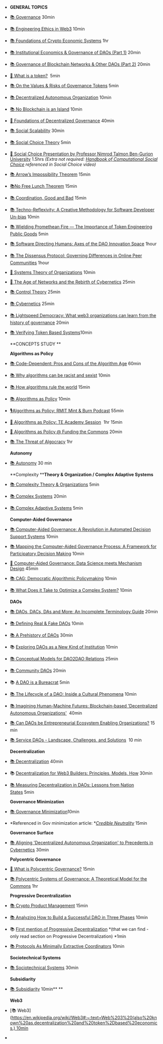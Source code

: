 - **GENERAL TOPICS**
- [📚 Governance](https://en.wikipedia.org/wiki/Governance) 30min
- [📚 Engineering Ethics in Web3](https://medium.com/token-engineering-commons/engineering-ethics-in-web3-18d981278018) 10min
- [📚 Foundations of Crypto Economic Systems](https://econpapers.repec.org/paper/wiwwus051/7782.htm#:~:text=Abstract%3A%20Blockchain%20networks%20and%20similar,%E2%80%9Cpurpose%2Ddriven%E2%80%9D%20tokens) 1hr
- [📚 Institutional Economics & Governance of DAOs (Part 1)](https://medium.com/token-kitchen/institutional-economics-of-daos-5b72f7152ae5) 20min
- [📚 Governance of Blockchain Networks & Other DAOs (Part 2)](https://medium.com/token-kitchen/institutional-economics-governance-of-daos-part-2-24e05e3a5e2c) 20min
- [](https://youtu.be/QXFV-d24KcA)[🎥 What is a token?](https://youtu.be/QXFV-d24KcA)  5min
- [📚 On the Values & Risks of Governance Tokens](https://www.coinbase.com/learn/market-updates/around-the-block-issue-13) 5min
- [📚 Decentralized Autonomous Organization](https://policyreview.info/glossary/DAO) 10min
- [📚 No Blockchain is an Island](https://www.coindesk.com/markets/2018/02/28/no-blockchain-is-an-island/) 10min[](https://www.youtube.com/watch?v=ZIWskNogafg)
- [🎥 Foundations of Decentralized Governance](https://www.youtube.com/watch?v=o8xrLw5uKyI) 40min
- [](http://unenumerated.blogspot.com/2017/02/money-blockchains-and-social-scalability.html)[📚 Social Scalability](http://unenumerated.blogspot.com/2017/02/money-blockchains-and-social-scalability.html) 30min
- [](https://www.investopedia.com/terms/s/social-choice-theory.asp)[](http://unenumerated.blogspot.com/2017/02/money-blockchains-and-social-scalability.html)[📚 Social Choice Theory](https://www.investopedia.com/terms/s/social-choice-theory.asp) 5min
- [](https://drive.google.com/drive/folders/1vJbFJqTATejrJqpeIPC3nng1Y5h1h2n9)[🎥 Social Choice Presentation by Professor Nimrod Talmon Ben-Gurion University](https://drive.google.com/drive/folders/1vJbFJqTATejrJqpeIPC3nng1Y5h1h2n9) 1.5hrs
  *(Extra not required: [Handbook of Computational Social Choice](https://www.cse.unsw.edu.au/~haziz/comsoc.pdf) referenced in Social Choice video)*
- [](https://en.wikipedia.org/wiki/Arrow%27s_impossibility_theorem)[](https://www.investopedia.com/terms/s/social-choice-theory.asp)[📚 Arrow’s Impossibility Theorem](https://en.wikipedia.org/wiki/Arrow%27s_impossibility_theorem) 15min
- [](https://en.wikipedia.org/wiki/No_free_lunch_theorem)[](https://www.investopedia.com/terms/s/social-choice-theory.asp)[📚](https://en.wikipedia.org/wiki/Governance)[No Free Lunch Theorem](https://en.wikipedia.org/wiki/No_free_lunch_theorem) 15min[](https://en.wikipedia.org/wiki/Control_theory)
- [📚 Coordination, Good and Bad](https://vitalik.ca/general/2020/09/11/coordination.html#understanding-the-game-theory) 15min
- [📚 Techno-Reflexivity: A Creative Methodology for Software Developer Un-bias](https://kelsienabben.substack.com/p/techno-reflexivity-cf1331278bdc) 10min
- [📚 Wielding Promethean Fire — The Importance of Token Engineering Public Goods](https://medium.com/token-engineering-commons/wielding-promethean-fire-the-importance-of-te-public-goods-9afba0ce5a43) 5min
- [📚 Software Directing Humans: Axes of the DAO Innovation Space](https://harvard.mirror.xyz/o3VqNL4TLD21VdMCkHkVdnIGTigCmvh_Fam3kctBAhU) 1hour
- [📚 The Dissensus Protocol: Governing Differences in Online Peer Communities](https://www.frontiersin.org/articles/10.3389/fhumd.2021.641731/full) 1hour
- [🎥 Systems Theory of Organizations](https://www.youtube.com/watch?v=1L1c-EKOY-w) 10min
- [🎥 The Age of Networks and the Rebirth of Cybernetics](https://www.youtube.com/watch?v=IyNvoYuSFII) 25min
- [📚 Control Theory](https://en.wikipedia.org/wiki/Control_theory) 25min
- [📚 Cybernetics](https://en.wikipedia.org/wiki/Cybernetics) 25min
- [📚 Lightspeed Democracy: What web3 organizations can learn from the history of governance](https://a16zcrypto.com/lightspeed-democracy-what-web3-organizations-can-learn-from-the-history-of-governance/) 20min
- [📚 Verifying Token Based Systems](https://blog.oceanprotocol.com/on-verifying-token-based-systems-c33eca757ecf)10min
  
  [](https://medium.com/token-engineering-commons/wielding-promethean-fire-the-importance-of-te-public-goods-9afba0ce5a43)
  
  **CONCEPTS STUDY **
  
  **Algorithms as Policy**
- [📚 Code-Dependent: Pros and Cons of the Algorithm Age](https://www.pewresearch.org/internet/2017/02/08/code-dependent-pros-and-cons-of-the-algorithm-age/) 60min
- [📚 Why algorithms can be racist and sexist](https://www.vox.com/recode/2020/2/18/21121286/algorithms-bias-discrimination-facial-recognition-transparency) 10min
- [📚 How algorithms rule the world](https://www.theguardian.com/science/2013/jul/01/how-algorithms-rule-world-nsa) 15min
- [📚 Algorithms as Policy](https://medium.com/block-science/algorithms-as-policy-44e289d34a65) 10min
- [🎙Algorithms as Policy: RMIT Mint & Burn Podcast](https://anchor.fm/mintburn/episodes/Mint--Burn-Episode-28-Algorithms-as-Policy-with-Dr-Michael-Zargham-and-Prof--Ellie-Rennie-e1k16ft) 55min
- [🎥 Algorithms as Policy: TE Academy Session](https://www.youtube.com/watch?v=ABSBdj9tEI8)  1hr 15min
- [🎥 Algorithms as Policy @ Funding the Commons](https://youtu.be/pZI3v_L-xnA) 20min
- [📚 The Threat of Algocracy](https://www.researchgate.net/publication/291015337_The_Threat_of_Algocracy_Reality_Resistance_and_Accommodation#:~:text=algocracy%20%E2%80%93%20a%20situation%20in%20which,difficult%20to%20accommodate%20or%20resist.) 1hr
  
  **Autonomy**
- [📚 Autonomy](https://en.wikipedia.org/wiki/Autonomy) 30 min[](https://youtu.be/vRvixfVYpU0)
  
  **Complexity ****Theory & Organization / Complex Adaptive Systems**
- [📚 Complexity Theory & Organizations](https://en.wikipedia.org/wiki/Complexity_theory_and_organizations) 5min
- [📚 Complex Systems](https://en.wikipedia.org/wiki/Complex_system#:~:text=Complex%20systems%20are%20systems%20whose,given%20system%20and%20its%20environment) 20min
- [📚 Complex Adaptive Systems](https://blog.cabreraresearch.org/all-organizations-are-complex-adaptive-systems) 5min
  
  **Computer-Aided Governance**
- [](https://www.youtube.com/watch?v=hRF-jZHZ3co)[📚 Computer-Aided Governance: A Revolution in Automated Decision Support Systems](https://medium.com/block-science/computer-aided-governance-cag-a-revolution-in-automated-decision-support-systems-9faa009e57a2) 10min
- [📚 Mapping the Computer-Aided Governance Process: A Framework for Participatory Decision Making](https://medium.com/block-science/mapping-the-computer-aided-governance-process-2e47eaf70889) 10min
- [🎥 Computer-Aided Governance: Data Science meets Mechanism Design](https://www.youtube.com/watch?v=hRF-jZHZ3co) 45min
- [](https://kelsienabben.substack.com/p/techno-reflexivity-cf1331278bdc)[📚 CAG: Democratic Algorithmic Policymaking](https://docs.google.com/presentation/d/1fgDrz5eLcE6-ZbA0AkJbDh4ZKRS96ZDvM9IFFhm7YZk/edit#slide=id.gd967d2c871_0_922) 10min
- [📚 What Does it Take to Optimize a Complex System?](https://medium.com/block-science/what-does-it-take-to-optimize-a-complex-system-eabb296b829d) 10min
  
  **DAOs**
  
  [](https://gnosisguild.mirror.xyz/t4F5rItMw4-mlpLZf5JQhElbDfQ2JRVKAzEpanyxW1Q)
- [📚 DAOs, DACs, DAs and More: An Incomplete Terminology Guide](https://blog.ethereum.org/2014/05/06/daos-dacs-das-and-more-an-incomplete-terminology-guide) 20min
- [📚 Defining Real & Fake DAOs](https://lexnode.substack.com/p/defining-real-and-fake-daos) 10min
- [📚 A Prehistory of DAOs](https://gnosisguild.mirror.xyz/t4F5rItMw4-mlpLZf5JQhElbDfQ2JRVKAzEpanyxW1Q) 30min
- 📚 [Exploring DAOs as a New Kind of Institution](https://medium.com/commonsstack/exploring-daos-as-a-new-kind-of-institution-8103e6b156d4) 10min[](https://linda.mirror.xyz/Vh8K4leCGEO06_qSGx-vS5lvgUqhqkCz9ut81WwCP2o)
- [📚 Conceptual Models for DAO2DAO Relations](https://medium.com/primedao/conceptual-models-for-dao2dao-relations-ac2b2d3cc84d) 25min[](https://www.economist.com/the-economist-explains/2022/01/26/what-are-daos-or-decentralised-autonomous-organisations)
- [📚 Community DAOs](https://p.mirror.xyz/cVN3KOss0uqpZwxHQKtC4Syvn1RfXaxofFKHJuKLWS4) 20min
- 📚 [A DAO is a Bureacrat](https://ellierennie.medium.com/a-dao-is-a-bureaucrat-56e0e6a99782) 5min
- [📚 The Lifecycle of a DAO: Inside a Cultural Phenomena](https://www.coindesk.com/layer2/culture-week/2021/12/17/the-lifecycle-of-a-dao-inside-a-cultural-phenomenon/) 10min
- [📚 Imagining Human-Machine Futures: Blockchain-based 'Decentralized Autonomous Organizations'](https://papers.ssrn.com/sol3/papers.cfm?abstract_id=3953623)  40min
- [📚 Can DAOs be Entrepreneurial Ecosystem Enabling Organizations?](https://stories.platformdesigntoolkit.com/can-daos-be-entrepreneurial-ecosystem-enabling-organizations-eb1250ef) 15 min
- [📚 Service DAOs - Landscape, Challenges, and Solutions](https://medium.com/1kxnetwork/service-daos-landscape-challenges-and-solutions-b1af1a212ea)  10 min
  
  **Decentralization**
- [📚 Decentralization](https://en.wikipedia.org/wiki/Decentralization) 40min
- 📚 [Decentralization for Web3 Builders: Principles, Models, How](https://future.com/web3-decentralization-models-framework-principles-how-to/) 30min
- [📚 Measuring Decentralization in DAOs: Lessons from Nation States](https://medium.com/metagov/measuring-decentralization-in-daos-7dee27edbda) 5min
  
  **Governance Minimization**
- [📚 Governance Minimization](https://www.paradigm.xyz/2020/10/870)10min
- *Referenced in Gov minimization article: *[*Credible Neutrality*](https://nakamoto.com/credible-neutrality/) 15min
  
  **Governance Surface**
- [📚 Aligning 'Decentralized Autonomous Organization' to Precedents in Cybernetics](https://kelsienabben.substack.com/p/aligning-the-concept-of-decentralized) 30min
  
  **Polycentric Governance**
- [🎥 What is Polycentric Governance?](https://www.youtube.com/watch?v=ybVMOLveaS8) 15min
- [📚 Polycentric Systems of Governance: A Theoretical Model for the Commons](https://onlinelibrary.wiley.com/doi/full/10.1111/psj.12212) 1hr
  
  **Progressive Decentralization**
- [📚 Crypto Product Management](https://a16z.com/2020/01/09/progressive-decentralization-crypto-product-management/) 15min
- [📚 Analyzing How to Build a Successful DAO in Three Phases](https://coinyuppie.com/exploring-progressive-decentralization-analyzing-how-to-build-a-successful-dao-in-three-phases/) 10min
- 📚 [First mention of Progressive Decentralization](https://medium.com/dapperlabs/how-we-launched-cryptokitties-latest-feature-6318ecceba9f) *(that we can find - only read section on Progressive Decentralization) *1min
- [📚 Protocols As Minimally Extractive Coordinators](https://www.placeholder.vc/blog/2019/10/6/protocols-as-minimally-extractive-coordinators) 10min
  
  **Sociotechnical Systems**
- [📚 Sociotechnical Systems](https://en.wikipedia.org/wiki/Sociotechnical_system) 30min
  
  **Subsidiarity**
- [📚 Subsidiarity](https://en.wikipedia.org/wiki/Subsidiarity) 10min**
  **
  
  **Web3**
  
  [](https://en.wikipedia.org/wiki/Sociotechnical_system)
- [📚 Web3](https://en.wikipedia.org/wiki/Web3#:~:text=Web%203%20(also%20known%20as,decentralization%20and%20token%2Dbased%20economics.) 10min
-